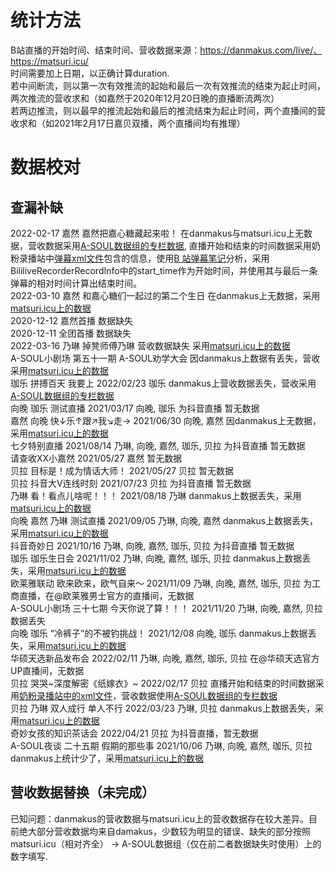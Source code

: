 # 统计方法
B站直播的开始时间、结束时间、营收数据来源：https://danmakus.com/live/、https://matsuri.icu/  
时间需要加上日期，以正确计算duration.  
若中间断流，则以第一次有效推流的起始和最后一次有效推流的结束为起止时间，两次推流的营收求和（如嘉然于2020年12月20日晚的直播断流两次）  
若两边推流，则以最早的推流起始和最后的推流结束为起止时间，两个直播间的营收求和（如2021年2月17日嘉贝双播，两个直播间均有推理）  

# 数据校对
## 查漏补缺
2022-02-17   嘉然 嘉然把嘉心糖藏起来啦！ 在danmakus与matsuri.icu上无数据，营收数据采用[A-SOUL数据组的专栏数据](https://space.bilibili.com/1357475736/article), 直播开始和结束的时间数据采用奶粉录播站中[弹幕xml文件](https://alist.ddindexs.com/A-SOUL/ASOUL-REC-%E4%BA%8C%E5%91%A8%E5%B9%B4/XML%E5%BC%B9%E5%B9%95%E6%96%87%E4%BB%B6)包含的信息，使用[B 站弹幕笔记](https://blog.fachep.com/2020/03/07/Danmaku/)分析，采用BililiveRecorderRecordInfo中的start_time作为开始时间，并使用其与最后一条弹幕的相对时间计算出结束时间。  
2022-03-10 嘉然 和嘉心糖们一起过的第二个生日 在danmakus上无数据，采用[matsuri.icu上的数据](https://matsuri.icu/detail/P7ZKo02H53jDxxJn)  
2020-12-12 嘉然首播 数据缺失  
2020-12-11 全团首播 数据缺失  
2022-03-16 乃琳 掉凳师傅乃琳 营收数据缺失 采用[matsuri.icu上的数据](https://matsuri.icu/detail/gZLDlVWSYwABgAXo)  
A-SOUL小剧场 第五十一期 A-SOUL劝学大会 因danmakus上数据有丢失，营收采用[matsuri.icu上的数据](https://matsuri.icu/detail/D19Zm7KcOJ0Az4pK)  
珈乐 拼搏百天 我要上	2022/02/23	珈乐 danmakus上营收数据丢失，营收采用[A-SOUL数据组的专栏数据](https://www.bilibili.com/read/cv15311324)  
向晚 珈乐 测试直播	2021/03/17	向晚, 珈乐 为抖音直播 暂无数据  
嘉然 向晚 快↓乐↑跟↗我↘走→	2021/06/30	向晚, 嘉然  因danmakus上无数据，采用[matsuri.icu上的数据](https://matsuri.icu/detail/ANPXRz5C1ZkXXwP7)  
七夕特别直播	2021/08/14	乃琳, 向晚, 嘉然, 珈乐, 贝拉 为抖音直播 暂无数据  
请查收XX小嘉然	2021/05/27	嘉然  暂无数据  
贝拉 目标是！成为情话大师！	2021/05/27	贝拉 暂无数据  
贝拉 抖音大V连线时刻	2021/07/23	贝拉 为抖音直播 暂无数据  
乃琳 看！看点儿啥呢！！！	2021/08/18	乃琳 danmakus上数据丢失，采用[matsuri.icu上的数据](https://matsuri.icu/detail/6XRxP7pUGVWqnqKk)  
向晚 嘉然 乃琳 测试直播	2021/09/05	乃琳, 向晚, 嘉然 danmakus上数据丢失，采用[matsuri.icu上的数据](https://matsuri.icu/detail/RO5V340ignW1Xq6M)  
抖音奇妙日	2021/10/16	乃琳, 向晚, 嘉然, 珈乐, 贝拉 为抖音直播 暂无数据  
珈乐 珈乐生日会	2021/11/02	乃琳, 向晚, 嘉然, 珈乐, 贝拉 danmakus上数据丢失，采用[matsuri.icu上的数据](https://matsuri.icu/detail/JZ83gR4hQQXPxVQY)  
欧莱雅联动 欧来欧来，欧气自来～	2021/11/09	乃琳, 向晚, 嘉然, 珈乐, 贝拉 为工商直播，在@欧莱雅男士官方的直播间，无数据  
A-SOUL小剧场 三十七期 今天你说了算！！！	2021/11/20	乃琳, 向晚, 嘉然, 贝拉 数据丢失  
向晚 珈乐 “冷裤子”的不被钓挑战！	2021/12/08	向晚, 珈乐 danmakus上数据丢失，采用[matsuri.icu上的数据](https://matsuri.icu/channel/351609538)  
华硕天选新品发布会	2022/02/11	乃琳, 向晚, 嘉然, 珈乐, 贝拉 在@华硕天选官方UP直播间，无数据  
贝拉 哭哭~深度解密《纸嫁衣》~	2022/02/17	贝拉 直播开始和结束的时间数据采用[奶粉录播站中的xml文件](https://alist.ddindexs.com/d/A-SOUL/ASOUL-REC-%E4%BA%8C%E5%91%A8%E5%B9%B4/XML%E5%BC%B9%E5%B9%95%E6%96%87%E4%BB%B6/2022.02.17%20%E8%B4%9D%E6%8B%89%20%E5%93%AD%E5%93%AD~%E6%B7%B1%E5%BA%A6%E8%A7%A3%E5%AF%86%E3%80%8A%E7%BA%B8%E5%AB%81%E8%A1%A3%E3%80%8B~.xml)，营收数据使用[A-SOUL数据组的专栏数据](https://www.bilibili.com/read/cv15311324)  
贝拉 乃琳 双人成行 单人不行	2022/03/23	乃琳, 贝拉 danmakus上数据丢失，采用[matsuri.icu上的数据](https://matsuri.icu/detail/5Q9wOEoHWpWxNk2G)  
奇妙女孩的知识茶话会	2022/04/21	贝拉 为抖音直播，暂无数据  
A-SOUL夜谈 二十五期 假期的那些事	2021/10/06	乃琳, 向晚, 嘉然, 珈乐, 贝拉 danmakus上统计少了，采用[matsuri.icu上的数据](https://matsuri.icu/detail/vgQGBknhyyyL7m2G)
## 营收数据替换（未完成）
已知问题：danmakus的营收数据与matsuri.icu上的营收数据存在较大差异。目前绝大部分营收数据均来自damakus，少数较为明显的错误、缺失的部分按照matsuri.icu（相对齐全） -> A-SOUL数据组（仅在前二者数据缺失时使用）上的数字填写.  


